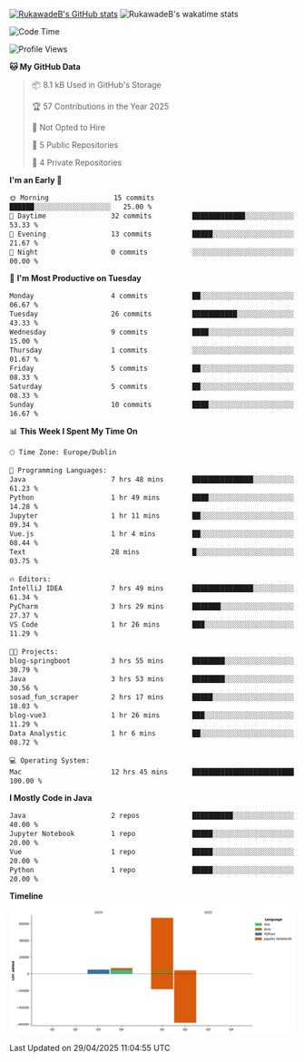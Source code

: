 
[![RukawadeB's GitHub stats](https://github-readme-stats.vercel.app/api?username=RukawadeB&hide=prs&show_icons=true&theme=omni)](https://github.com/anuraghazra/github-readme-stats)
![RukawadeB's wakatime stats](https://github-readme-stats.vercel.app/api/wakatime?username=RukawadeB)

<!--START_SECTION:waka-->
![Code Time](http://img.shields.io/badge/Code%20Time-448%20hrs%2019%20mins-blue)

![Profile Views](http://img.shields.io/badge/Profile%20Views-8-blue)

**🐱 My GitHub Data** 

> 📦 8.1 kB Used in GitHub's Storage 
 > 
> 🏆 57 Contributions in the Year 2025
 > 
> 🚫 Not Opted to Hire
 > 
> 📜 5 Public Repositories 
 > 
> 🔑 4 Private Repositories 
 > 
**I'm an Early 🐤** 

```text
🌞 Morning                15 commits          ██████░░░░░░░░░░░░░░░░░░░   25.00 % 
🌆 Daytime                32 commits          █████████████░░░░░░░░░░░░   53.33 % 
🌃 Evening                13 commits          █████░░░░░░░░░░░░░░░░░░░░   21.67 % 
🌙 Night                  0 commits           ░░░░░░░░░░░░░░░░░░░░░░░░░   00.00 % 
```
📅 **I'm Most Productive on Tuesday** 

```text
Monday                   4 commits           ██░░░░░░░░░░░░░░░░░░░░░░░   06.67 % 
Tuesday                  26 commits          ███████████░░░░░░░░░░░░░░   43.33 % 
Wednesday                9 commits           ████░░░░░░░░░░░░░░░░░░░░░   15.00 % 
Thursday                 1 commits           ░░░░░░░░░░░░░░░░░░░░░░░░░   01.67 % 
Friday                   5 commits           ██░░░░░░░░░░░░░░░░░░░░░░░   08.33 % 
Saturday                 5 commits           ██░░░░░░░░░░░░░░░░░░░░░░░   08.33 % 
Sunday                   10 commits          ████░░░░░░░░░░░░░░░░░░░░░   16.67 % 
```


📊 **This Week I Spent My Time On** 

```text
🕑︎ Time Zone: Europe/Dublin

💬 Programming Languages: 
Java                     7 hrs 48 mins       ███████████████░░░░░░░░░░   61.23 % 
Python                   1 hr 49 mins        ████░░░░░░░░░░░░░░░░░░░░░   14.28 % 
Jupyter                  1 hr 11 mins        ██░░░░░░░░░░░░░░░░░░░░░░░   09.34 % 
Vue.js                   1 hr 4 mins         ██░░░░░░░░░░░░░░░░░░░░░░░   08.44 % 
Text                     28 mins             █░░░░░░░░░░░░░░░░░░░░░░░░   03.75 % 

🔥 Editors: 
IntelliJ IDEA            7 hrs 49 mins       ███████████████░░░░░░░░░░   61.34 % 
PyCharm                  3 hrs 29 mins       ███████░░░░░░░░░░░░░░░░░░   27.37 % 
VS Code                  1 hr 26 mins        ███░░░░░░░░░░░░░░░░░░░░░░   11.29 % 

🐱‍💻 Projects: 
blog-springboot          3 hrs 55 mins       ████████░░░░░░░░░░░░░░░░░   30.79 % 
Java                     3 hrs 53 mins       ████████░░░░░░░░░░░░░░░░░   30.56 % 
sosad_fun_scraper        2 hrs 17 mins       █████░░░░░░░░░░░░░░░░░░░░   18.03 % 
blog-vue3                1 hr 26 mins        ███░░░░░░░░░░░░░░░░░░░░░░   11.29 % 
Data Analystic           1 hr 6 mins         ██░░░░░░░░░░░░░░░░░░░░░░░   08.72 % 

💻 Operating System: 
Mac                      12 hrs 45 mins      █████████████████████████   100.00 % 
```

**I Mostly Code in Java** 

```text
Java                     2 repos             ██████████░░░░░░░░░░░░░░░   40.00 % 
Jupyter Notebook         1 repo              █████░░░░░░░░░░░░░░░░░░░░   20.00 % 
Vue                      1 repo              █████░░░░░░░░░░░░░░░░░░░░   20.00 % 
Python                   1 repo              █████░░░░░░░░░░░░░░░░░░░░   20.00 % 
```



**Timeline**

![Lines of Code chart](https://raw.githubusercontent.com/RukawadeB/RukawadeB/main/assets/bar_graph.png)


 Last Updated on 29/04/2025 11:04:55 UTC
<!--END_SECTION:waka-->



